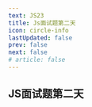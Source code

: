 ```yaml
---
text: JS23
title: Js面试题第二天
icon: circle-info
lastUpdated: false
prev: false
next: false
# article: false
---
```


## JS面试题第二天


